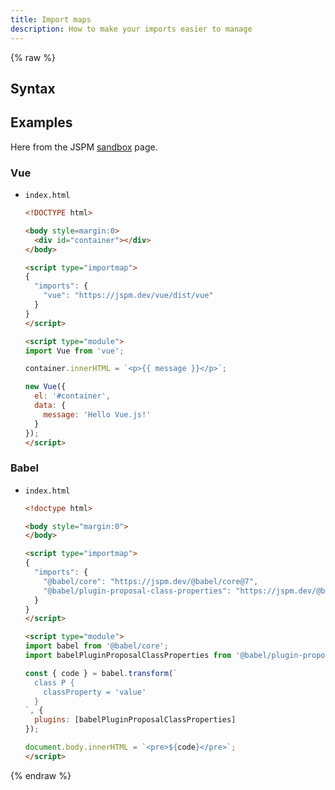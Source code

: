 ```yaml
---
title: Import maps
description: How to make your imports easier to manage
---
```


{% raw %}


## Syntax

<script type="importmap">
{
  "imports": {
    "PACKAGE": "https://jspm.dev/PACKAGE@VERSION",
    "@ORG/PACKAGE": "https://jspm.dev/@ORG/jPACKAGE@VERSION",
  }
}
</script>


## Examples

Here from the JSPM [sandbox](https://jspm.org/sandbox) page.

### Vue

- `index.html`
    ```html
    <!DOCTYPE html>
    
    <body style=margin:0>
      <div id="container"></div>
    </body>
    
    <script type="importmap">
    {
      "imports": {
        "vue": "https://jspm.dev/vue/dist/vue"
      }
    }
    </script>
    
    <script type="module">
    import Vue from 'vue';

    container.innerHTML = `<p>{{ message }}</p>`;

    new Vue({
      el: '#container',
      data: {
        message: 'Hello Vue.js!'
      }
    });
    </script>
    ```

### Babel

- `index.html`
    ```html
    <!doctype html>

    <body style="margin:0">
    </body>

    <script type="importmap">
    {
      "imports": {
        "@babel/core": "https://jspm.dev/@babel/core@7",
        "@babel/plugin-proposal-class-properties": "https://jspm.dev/@babel/plugin-proposal-class-properties@7"
      }
    }
    </script>

    <script type="module">
    import babel from '@babel/core';
    import babelPluginProposalClassProperties from '@babel/plugin-proposal-class-properties';

    const { code } = babel.transform(`
      class P {
        classProperty = 'value'
      }
    `, {
      plugins: [babelPluginProposalClassProperties]
    });

    document.body.innerHTML = `<pre>${code}</pre>`;
    </script>
    ```
    
{% endraw %}

